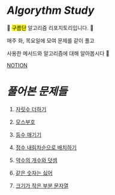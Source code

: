 # *Algorythm Study*

 :white_flower: <mark>구름단</mark> 알고리즘 리포지토리입니다. :white_flower:

매주 화, 목요일에 모여 문제를 같이 풀고 

사용한 메서드와 알고리즘에 대해 알아봅시다 :tada:

[NOTION](https://desert-course-55d.notion.site/Algorithm-701088b7923e402baac8a923f4a49fb1?pvs=4)



# *풀어본 문제들*


1. [자릿수 더하기](https://school.programmers.co.kr/learn/courses/30/lessons/12931)

2. [모스부호](https://school.programmers.co.kr/learn/courses/30/lessons/120838)

3. [등수 매기기](https://school.programmers.co.kr/learn/courses/30/lessons/120882)
   
4. [정수 내림차순으로 배치하기](https://school.programmers.co.kr/learn/courses/30/lessons/12933)

5. [약수의 개수와 덧셈](https://school.programmers.co.kr/learn/courses/30/lessons/77884)

6. [같은 숫자는 싫어](https://school.programmers.co.kr/learn/courses/30/lessons/12906)

7. [크기가 작은 부분 문자열](https://school.programmers.co.kr/learn/courses/30/lessons/147355)
